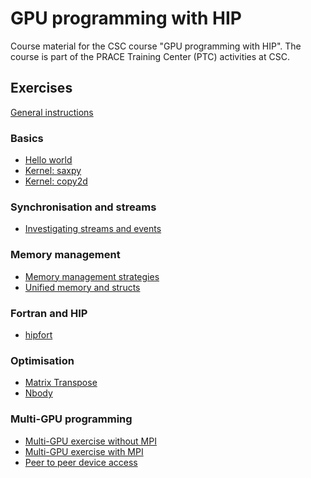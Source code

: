 # GPU programming with HIP

Course material for the CSC course "GPU programming with HIP". The course is
part of the PRACE Training Center (PTC) activities at CSC.

## Exercises

[General instructions](exercise-instructions.md)

### Basics

- [Hello world](hello-world)
- [Kernel: saxpy](kernel-saxpy)
- [Kernel: copy2d](kernel-copy2d)

### Synchronisation and streams

- [Investigating streams and events](streams)

### Memory management

- [Memory management strategies](memory/prefetch)
- [Unified memory and structs](memory/struct)

### Fortran and HIP

- [hipfort](hipfort)

### Optimisation

- [Matrix Transpose](matrix_transpose)
- [Nbody](nbody)

### Multi-GPU programming

- [Multi-GPU exercise without MPI](multi-gpu/multigpu)
- [Multi-GPU exercise with MPI](multi-gpu/mpi)
- [Peer to peer device access](multi-gpu/p2pcopy)
